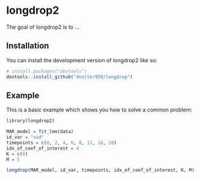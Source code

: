 
# longdrop2

<!-- badges: start -->
<!-- badges: end -->

The goal of longdrop2 is to …

## Installation

You can install the development version of longdrop2 like so:

``` r
# install.packages("devtools")
devtools::install_github("dnolter959/longdrop")
```

## Example

This is a basic example which shows you how to solve a common problem:

``` r
library(longdrop2)

MAR_model = fit_lmm(data)
id_var = "uid"
timepoints = c(0, 2, 4, 6, 8, 12, 16, 20)
idx_of_coef_of_interest = 4
K = c(0)
M = 5

longdrop(MAR_model, id_var, timepoints, idx_of_coef_of_interest, K, M)
```
